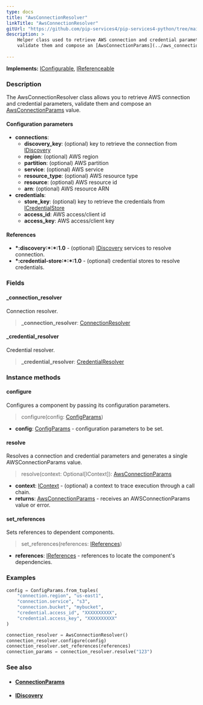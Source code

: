 ```yaml
---
type: docs
title: "AwsConnectionResolver"
linkTitle: "AwsConnectionResolver"
gitUrl: "https://github.com/pip-services4/pip-services4-python/tree/main/pip-services4-aws-python"
description: >
    Helper class used to retrieve AWS connection and credential parameters,
    validate them and compose an [AwsConnectionParams](../aws_connection_params) value.
 
---
```


**Implements:** [IConfigurable](../../../components/config/iconfigurable), [IReferenceable](../../../components/refer/ireferenceable)

### Description

The AwsConnectionResolver class allows you to retrieve AWS connection and credential parameters, validate them and compose an [AwsConnectionParams](../aws_connection_params) value.


#### Configuration parameters

- **connections**:                   
    - **discovery_key**: (optional) key to retrieve the connection from [IDiscovery](../../../config/connect/idiscovery)
    - **region**: (optional) AWS region
    - **partition**: (optional) AWS partition
    - **service**: (optional) AWS service
    - **resource_type**: (optional) AWS resource type
    - **resource**: (optional) AWS resource id
    - **arn**: (optional) AWS resource ARN
- **credentials**:    
    - **store_key**: (optional) key to retrieve the credentials from [ICredentialStore](../../../config/auth/icredential_store)
    - **access_id**: AWS access/client id
    - **access_key**: AWS access/client key

#### References
- **\*:discovery:\*:\*:1.0** - (optional) [IDiscovery](../../../config/connect/idiscovery) services to resolve connection.
- **\*:credential-store:\*:\*:1.0** - (optional) credential stores to resolve credentials.

### Fields

<span class="hide-title-link">

#### _connection_resolver
Connection resolver.
> **_connection_resolver**: [ConnectionResolver](../../../connect/connection_resolver)

#### _credential_resolver
Credential resolver.
> **_credential_resolver**: [CredentialResolver](../../../auth/credential_resolver)

</span>

### Instance methods

#### configure
Configures a component by passing its configuration parameters.

> configure(config: [ConfigParams](../../../components/config/config_params))

- **config**: [ConfigParams](../../../components/config/config_params) - configuration parameters to be set.

#### resolve
Resolves a connection and credential parameters and generates a single
AWSConnectionParams value.

> resolve(context: Optional[IContext]): [AwsConnectionParams](../aws_connection_params)

- **context**: [IContext](../../../components/context/icontext) - (optional) a context to trace execution through a call chain. 
- **returns**: [AwsConnectionParams](../aws_connection_params) - receives an AWSConnectionParams value or error.

#### set_references
Sets references to dependent components.

> set_references(references: [IReferences](../../../components/refer/ireferences))

- **references**: [IReferences](../../../components/refer/ireferences) - references to locate the component's dependencies.



### Examples

```python
config = ConfigParams.from_tuples(
    "connection.region", "us-east1",
    "connection.service", "s3",
    "connection.bucket", "mybucket",
    "credential.access_id", "XXXXXXXXXX",
    "credential.access_key", "XXXXXXXXXX"
)

connection_resolver = AwsConnectionResolver()
connection_resolver.configure(config)
connection_resolver.set_references(references)
connection_params = connection_resolver.resolve("123")
```

### See also
- #### [ConnectionParams](../../../config/connect/connection_params)
- #### [IDiscovery](../../../config/connect/idiscovery)
